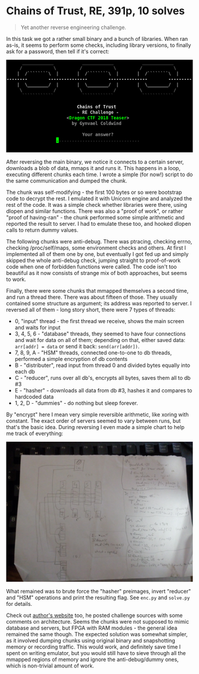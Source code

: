 # Chains of Trust, RE, 391p, 10 solves

> Yet another reverse engineering challenge.

In this task we got a rather small binary and a bunch of libraries. When ran as-is, it seems to perform some
checks, including library versions, to finally ask for a password, then tell if it's correct:

![chains](chains.png)

After reversing the main binary, we notice it connects to a certain server, downloads a blob of data,
mmaps it and runs it. This happens in a loop, executing different chunks each time. I wrote a simple (for now!)
script to do the same communication and dumped the chunk.

The chunk was self-modifying - the first 100 bytes or so were bootstrap code to decrypt the rest. I emulated
it with Unicorn engine and analyzed the rest of the code. It was a simple check whether libraries were 
there, using dlopen and similar functions. There was also a "proof of work", or rather "proof of having-ran" - 
the chunk performed some simple arithmetic and reported the result to server. I had to emulate these too,
and hooked dlopen calls to return dummy values.

The following chunks were anti-debug. There was ptracing, checking errno, checking /proc/self/maps,
some environment checks and others. At first I implemented all of them one by one, but eventually I got
fed up and simply skipped the whole anti-debug check, jumping straight to proof-of-work code when one of
forbidden functions were called. The code isn't too beautiful as it now consists of strange mix of both
approaches, but seems to work.

Finally, there were some chunks that mmapped themselves a second time, and run a thread there. There was
about fifteen of those. They usually contained some structure as argument; its address was reported to server.
I reversed all of them - long story short, there were 7 types of threads:
- 0, "input" thread - the first thread we receive, shows the main screen and waits for input
- 3, 4, 5, 6 - "database" threads, they seemed to have four connections and wait for data on all
of them; depending on that, either saved data: `arr[addr] = data` or send it back: `send(arr[addr])`.
- 7, 8, 9, A - "HSM" threads, connected one-to-one to db threads, performed a simple encryption of db
contents
- B - "distributer", read input from thread 0 and divided bytes equally into each db
- C - "reducer", runs over all db's, encrypts all bytes, saves them all to db #3
- E - "hasher" - downloads all data from db #3, hashes it and compares to hardcoded data
- 1, 2, D - "dummies" - do nothing but sleep forever.

By "encrypt" here I mean very simple reversible arithmetic, like xoring with constant.
The exact order of servers seemed to vary between runs, but that's the basic idea. 
During reversing I even made a simple chart to help me track of everything:

![chart](paper.jpg)

What remained was to brute force the "hasher" preimages, invert "reducer" and "HSM"
operations and print the resulting flag. See `enc.py` and `solve.py` for details.

Check out [author's website](https://gynvael.coldwind.pl/?id=688) too, he posted challenge sources with
some comments on architecture. Seems the chunks were not supposed to mimic database and servers, but FPGA
with RAM modules - the general idea remained the same though. The expected solution was somewhat simpler,
as it involved dumping chunks using original binary and snapshotting memory or recording traffic. This
would work, and definitely save time I spent on writing emulator, but you would still have to sieve
through all the mmapped regions of memory and ignore the anti-debug/dummy ones, which is non-trivial
amount of work.
